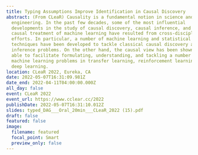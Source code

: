 ```yaml
---
title: Typing Assumptions Improve Identification in Causal Discovery
abstract: (From CLeaR) Causality is a fundamental notion in science and
  engineering. In the past few decades, some of the most influential
  developments in the study of causal discovery, causal inference, and the
  causal treatment of machine learning have resulted from cross-disciplinary
  efforts. In particular, a number of machine learning and statistical analysis
  techniques have been developed to tackle classical causal discovery and
  inference problems. On the other hand, the causal view has been shown to be
  able to facilitate formulating, understanding, and tackling a number of hard
  machine learning problems in transfer learning, reinforcement learning, and
  deep learning.
location: CLeaR 2022, Eureka, CA
date: 2022-05-07T16:31:09.981Z
date_end: 2022-04-11T04:00:00.000Z
all_day: false
event: CLeaR 2022
event_url: https://www.cclear.cc/2022
publishDate: 2022-05-07T16:31:10.012Z
slides: typed_DAG___Oral_20min___CLeaR_2022 (15).pdf
draft: false
featured: false
image:
  filename: featured
  focal_point: Smart
  preview_only: false
---
```

